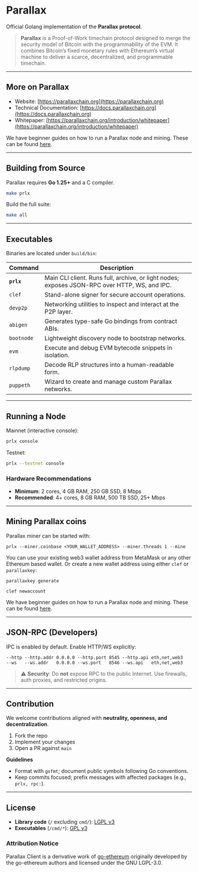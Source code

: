 # Parallax

Official Golang implementation of the **Parallax protocol**.

> **Parallax** is a Proof-of-Work timechain protocol designed to merge the security model of Bitcoin with the programmability of the EVM. It combines Bitcoin’s fixed monetary rules with Ethereum’s virtual machine to deliver a scarce, decentralized, and programmable timechain.

---

## More on Parallax

- Website: [https://parallaxchain.org](https://parallaxchain.org)
- Technical Documentation: [https://docs.parallaxchain.org](https://docs.parallaxchain.org)
- Whitepaper: [https://parallaxchain.org/introduction/whitepaper](https://parallaxchain.org/introduction/whitepaper)

We have beginner guides on how to run a Parallax node and mining. These can be found [here](https://docs.parallaxchain.org/guides).

---

## Building from Source

Parallax requires **Go 1.25+** and a C compiler.

```bash
make prlx
```

Build the full suite:

```bash
make all
```

---

## Executables

Binaries are located under `build/bin`:

| Command        | Description |
|----------------|-------------|
| **`prlx`** | Main CLI client. Runs full, archive, or light nodes; exposes JSON-RPC over HTTP, WS, and IPC. |
| `clef`         | Stand-alone signer for secure account operations. |
| `devp2p`       | Networking utilities to inspect and interact at the P2P layer. |
| `abigen`       | Generates type-safe Go bindings from contract ABIs. |
| `bootnode`     | Lightweight discovery node to bootstrap networks. |
| `evm`          | Execute and debug EVM bytecode snippets in isolation. |
| `rlpdump`      | Decode RLP structures into a human-readable form. |
| `puppeth`      | Wizard to create and manage custom Parallax networks. |

---

## Running a Node

Mainnet (interactive console):

```bash
prlx console
```

Testnet:

```bash
prlx --testnet console
```

### Hardware Recommendations

- **Minimum**: 2 cores, 4 GB RAM, 250 GB SSD, 8 Mbps  
- **Recommended**: 4+ cores, 8 GB RAM, 500 TB SSD, 25+ Mbps

---

## Mining Parallax coins

Parallax miner can be started with:

```
prlx --miner.coinbase <YOUR_WALLET_ADDRESS> --miner.threads 1 --mine
```

You can use your existing web3 wallet address from MetaMask or any other Ethereum based wallet. Or create a new wallet address using either `clef` or `parallaxkey`:

```
parallaxkey generate
```

```
clef newaccount
```

We have beginner guides on how to run a Parallax node and mining. These can be found [here](https://docs.parallaxchain.org/guides).

---

## JSON-RPC (Developers)

IPC is enabled by default. Enable HTTP/WS explicitly:

```
--http --http.addr 0.0.0.0 --http.port 8545 --http.api eth,net,web3
--ws   --ws.addr   0.0.0.0 --ws.port   8546 --ws.api   eth,net,web3
```

> ⚠️ **Security**: Do **not** expose RPC to the public Internet. Use firewalls, auth proxies, and restricted origins.

---

## Contribution

We welcome contributions aligned with **neutrality, openness, and decentralization**.

1. Fork the repo
2. Implement your changes
3. Open a PR against `main`

**Guidelines**

- Format with `gofmt`; document public symbols following Go conventions.  
- Keep commits focused; prefix messages with affected packages (e.g., `prlx, rpc:`).  

---

## License

- **Library code** (`/` excluding `cmd/`): [LGPL v3](https://www.gnu.org/licenses/lgpl-3.0.en.html)  
- **Executables** (`/cmd/*`): [GPL v3](https://www.gnu.org/licenses/gpl-3.0.en.html)

### Attribution Notice

Parallax Client is a derivative work of [go-ethereum](https://github.com/ethereum/go-ethereum) originally developed by the go-ethereum authors and licensed under the GNU LGPL-3.0.
